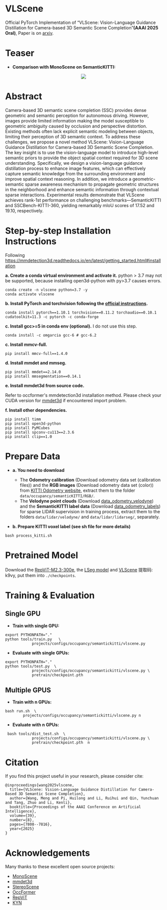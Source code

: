 # VLScene
Official PyTorch Implementation of “VLScene: Vision-Language Guidance Distillation for Camera-based 3D Semantic Scene Completion”**(AAAI 2025 Oral)**, Paper is on [arxiv](https://arxiv.org/abs/2503.06219).


# Teaser
- **Comparison with MonoScene on SemanticKITTI:**
<p align="center">
<img src="./teaser/demo.gif" />
</p>

# Abstract
Camera-based 3D semantic scene completion (SSC) provides dense geometric and semantic perception for autonomous driving. However, images provide limited information making the model susceptible to geometric ambiguity caused by occlusion and perspective distortion. Existing methods often lack explicit semantic modeling between objects, limiting their perception of 3D semantic context. To address these challenges, we propose a novel method VLScene: Vision-Language Guidance Distillation for Camera-based 3D Semantic Scene Completion. The key insight is to use the vision-language model to introduce high-level semantic priors to provide the object spatial context required for 3D scene understanding. Specifically, we design a vision-language guidance distillation process to enhance image features, which can effectively capture semantic knowledge from the surrounding environment and improve spatial context reasoning. In addition, we introduce a geometric-semantic sparse awareness mechanism to propagate geometric structures in the neighborhood and enhance semantic information through contextual sparse interactions. Experimental results demonstrate that VLScene achieves rank-1st performance on challenging benchmarks—SemanticKITTI and SSCBench-KITTI-360, yielding remarkably mIoU scores of 17.52 and 19.10, respectively.

# Step-by-step Installation Instructions

Following https://mmdetection3d.readthedocs.io/en/latest/getting_started.html#installation

**a. Create a conda virtual environment and activate it.**
python > 3.7 may not be supported, because installing open3d-python with py>3.7 causes errors.
```shell
conda create -n vlscene python=3.7 -y
conda activate vlscene
```

**b. Install PyTorch and torchvision following the [official instructions](https://pytorch.org/).**
```shell
conda install pytorch==1.10.1 torchvision==0.11.2 torchaudio==0.10.1 cudatoolkit=11.3 -c pytorch -c conda-forge
```

**c. Install gcc>=5 in conda env (optional).**
I do not use this step.
```shell
conda install -c omgarcia gcc-6 # gcc-6.2
```

**c. Install mmcv-full.**
```shell
pip install mmcv-full==1.4.0
```

**d. Install mmdet and mmseg.**
```shell
pip install mmdet==2.14.0
pip install mmsegmentation==0.14.1
```

**e. Install mmdet3d from source code.**

Refer to occformer's mmdetection3d installation method.
Please check your CUDA version for [mmdet3d](https://github.com/open-mmlab/mmdetection3d/issues/2427) if encountered import problem. 

**f. Install other dependencies.**
```shell
pip install timm
pip install open3d-python
pip install PyMCubes
pip install spconv-cu113==2.3.6
pip install clip==1.0
```

# Prepare Data

- **a. You need to download**

     - The **Odometry calibration** (Download odometry data set (calibration files)) and the **RGB images** (Download odometry data set (color)) from [KITTI Odometry website](http://www.cvlibs.net/datasets/kitti/eval_odometry.php), extract them to the folder `data/occupancy/semanticKITTI/RGB/`.
     - The **Velodyne point clouds** (Download [data_odometry_velodyne](http://www.cvlibs.net/download.php?file=data_odometry_velodyne.zip)) and the **SemanticKITTI label data** (Download [data_odometry_labels](http://www.semantic-kitti.org/assets/data_odometry_labels.zip)) for sparse LIDAR supervision in training process, extract them to the folders ``` data/lidar/velodyne/ ``` and ``` data/lidar/lidarseg/ ```, separately. 


- **b. Prepare KITTI voxel label (see sh file for more details)**
```
bash process_kitti.sh
```

# Pretrained Model

Download the [RepViT-M2.3-300e](https://github.com/THU-MIG/RepViT/releases/download/v1.0/repvit_m2_3_distill_300e.pth), the [LSeg model](https://drive.google.com/file/d/1ayk6NXURI_vIPlym16f_RG3ffxBWHxvb/view?usp=sharing) and [VLScene](https://pan.baidu.com/s/1Axv1TzH8Xi415a86Up5V9w) 提取码: k9vy, put them into `./checkpoints`.


# Training & Evaluation

## Single GPU
- **Train with single GPU:**
```
export PYTHONPATH="."  
python tools/train.py   \
            projects/configs/occupancy/semantickitti/vlscene.py
```

- **Evaluate with single GPUs:**
```
export PYTHONPATH="."  
python tools/test.py  \
            projects/configs/occupancy/semantickitti/vlscene.py \
            pretrain/checkpoint.pth 
```


## Multiple GPUS
- **Train with n GPUs:**
```
bash run.sh  \
        projects/configs/occupancy/semantickitti/vlscene.py n
```

- **Evaluate with n GPUs:**
```
 bash tools/dist_test.sh  \
            projects/configs/occupancy/semantickitti/vlscene.py \
            pretrain/checkpoint.pth  n
```

# Citation
If you find this project useful in your research, please consider cite:
```
@inproceedings{wang2025vlscene,
  title={VLScene: Vision-Language Guidance Distillation for Camera-Based 3D Semantic Scene Completion},
  author={Wang, Meng and Pi, Huilong and Li, Ruihui and Qin, Yunchuan and Tang, Zhuo and Li, Kenli},
  booktitle={Proceedings of the AAAI Conference on Artificial Intelligence},
  volume={39},
  number={8},
  pages={7808--7816},
  year={2025}
}
```

# Acknowledgements
Many thanks to these excellent open source projects: 
- [MonoScene](https://github.com/astra-vision/MonoScene)
- [mmdet3d](https://github.com/open-mmlab/mmdetection3d)
- [StereoScene](https://github.com/Arlo0o/StereoScene/tree/main)
- [OccFormer](https://github.com/noticeable/OccFormer/tree/main)
- [RepViT](https://github.com/THU-MIG/RepViT)
- [KYN](https://github.com/ruili3/Know-Your-Neighbors) 
